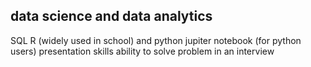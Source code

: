## data science and data analytics
SQL
R (widely used in school) and python
jupiter notebook (for python users)
presentation skills
ability to solve problem in an interview
